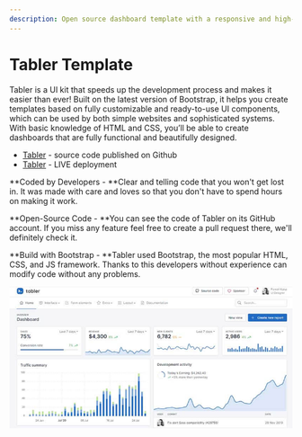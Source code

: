 ```yaml
---
description: Open source dashboard template with a responsive and high-quality UI.
---
```


# Tabler Template

Tabler is a UI kit that speeds up the development process and makes it easier than ever! Built on the latest version of Bootstrap, it helps you create templates based on fully customizable and ready-to-use UI components, which can be used by both simple websites and sophisticated systems. With basic knowledge of HTML and CSS, you’ll be able to create dashboards that are fully functional and beautifully designed.

* [Tabler](https://github.com/admin-dashboards/bootstrap-template-tabler) - source code published on Github
* [Tabler](https://preview.tabler.io) - LIVE deployment

**Coded by Developers - **Clear and telling code that you won't get lost in. It was made with care and loves so that you don't have to spend hours on making it work.

**Open-Source Code - **You can see the code of Tabler on its GitHub account. If you miss any feature feel free to create a pull request there, we'll definitely check it. 

 **Build with Bootstrap - **Tabler used Bootstrap, the most popular HTML, CSS, and JS framework. Thanks to this developers without experience can modify code without any problems.

![Tabler - Open-Source Bootstrap Template. ](../../.gitbook/assets/docs-cover-tabler.jpg)

